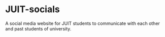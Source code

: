 # JUIT-socials
A social media website for JUIT students to communicate with each other and past students of university.
